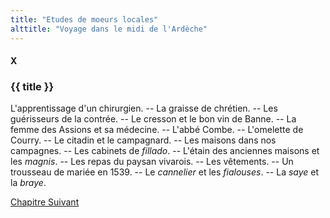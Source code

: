 ```yaml
---
title: "Etudes de moeurs locales"
alttitle: "Voyage dans le midi de l'Ardèche"
---
```


#### X

### {{ title }}

<div class="tltr">

L'apprentissage d'un chirurgien. -- La graisse de chrétien. -- Les guérisseurs
de la contrée. -- Le cresson et le bon vin de Banne. -- La femme des Assions et
sa médecine. -- L'abbé Combe. -- L'omelette de Courry. -- Le citadin et le
campagnard. -- Les maisons dans nos campagnes. -- Les cabinets de _fillado_. --
L'étain des anciennes maisons et les _magnis_. -- Les repas du paysan vivarois.
-- Les vêtements. -- Un trousseau de mariée en 1539. -- Le _cannelier_ et les
_fialouses_. -- La _saye_ et la _braye_.

</div>

<div id="next">

[Chapitre Suivant](11.html)

</div>
